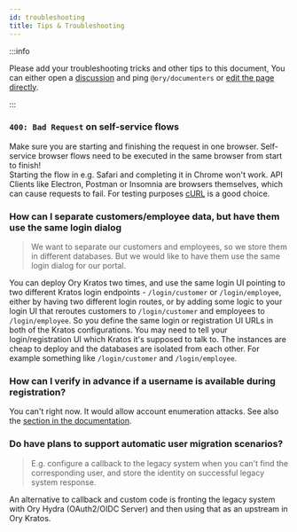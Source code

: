 ```yaml
---
id: troubleshooting
title: Tips & Troubleshooting
---
```


:::info

Please add your troubleshooting tricks and other tips to this document, You can
either open a [discussion](https://github.com/ory/kratos/discussions) and ping
`@ory/documenters` or
[edit the page directly](https://github.com/ory/kratos/edit/master/docs/docs/debug/troubleshooting.md).

:::

### `400: Bad Request` on self-service flows

Make sure you are starting and finishing the request in one browser.
Self-service browser flows need to be executed in the same browser from start to
finish!  
Starting the flow in e.g. Safari and completing it in Chrome won't work. API
Clients like Electron, Postman or Insomnia are browsers themselves, which can
cause requests to fail. For testing purposes [cURL](https://curl.se/) is a good
choice.

### How can I separate customers/employee data, but have them use the same login dialog

> We want to separate our customers and employees, so we store them in different
> databases. But we would like to have them use the same login dialog for our
> portal.

You can deploy Ory Kratos two times, and use the same login UI pointing to two
different Kratos login endpoints - `/login/customer` or `/login/employee`,
either by having two different login routes, or by adding some logic to your
login UI that reroutes customers to `/login/customer` and employees to
`/login/employee`. So you define the same login or registration UI URLs in both
of the Kratos configurations. You may need to tell your login/registration UI
which Kratos it's supposed to talk to. The instances are cheap to deploy and
the databases are isolated from each other. For example something
like `/login/customer` and `/login/employee`.

### How can I verify in advance if a username is available during registration?

You can't right now. It would allow account enumeration attacks. See also the
[section in the documentation](https://www.ory.sh/kratos/docs/concepts/security/#account-enumeration).

### Do have plans to support automatic user migration scenarios?

> E.g. configure a callback to the legacy system when you can't find the
> corresponding user, and store the identity on successful legacy system
> response.

An alternative to callback and custom code is fronting the legacy system with
Ory Hydra (OAuth2/OIDC Server) and then using that as an upstream in Ory Kratos.
